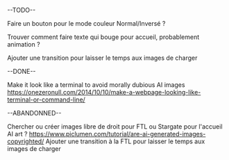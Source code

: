 --TODO--

Faire un bouton pour le mode couleur Normal/Inversé ?

Trouver comment faire texte qui bouge pour accueil, probablement animation ?

Ajouter une transition pour laisser le temps aux images de charger



--DONE--

Make it look like a terminal to avoid morally dubious AI images https://onezeronull.com/2014/10/10/make-a-webpage-looking-like-terminal-or-command-line/ 








--ABANDONNED--

Chercher ou créer images libre de droit pour FTL ou Stargate pour l'accueil
AI art ? https://www.piclumen.com/tutorial/are-ai-generated-images-copyrighted/
Ajouter une transition à la FTL pour laisser le temps aux images de charger
